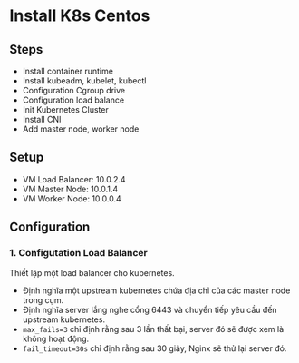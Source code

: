 # Install K8s Centos

## Steps

* Install container runtime
* Install kubeadm, kubelet, kubectl
* Configuration Cgroup drive
* Configuration load balance
* Init Kubernetes Cluster
* Install CNI
* Add master node, worker node

## Setup

* VM Load Balancer: 10.0.2.4
* VM Master Node: 10.0.1.4
* VM Worker Node: 10.0.0.4

## Configuration

### 1. Configutation Load Balancer

Thiết lập một load balancer cho kubernetes. 
- Định nghĩa một upstream kubernetes chứa địa chỉ của các master node trong cụm.
- Định nghĩa server lắng nghe cổng 6443 và chuyển tiếp yêu cầu đến upstream kubernetes.
- `max_fails=3` chỉ định rằng sau 3 lần thất bại, server đó sẽ được xem là không hoạt động.
- `fail_timeout=30s` chỉ định rằng sau 30 giây, Nginx sẽ thử lại server đó.






